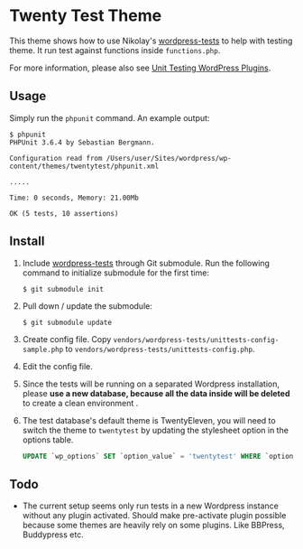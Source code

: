 # Twenty Test Theme

This theme shows how to use Nikolay's [wordpress-tests](https://github.com/nb/wordpress-tests) to help with testing theme. It run test against functions inside `functions.php`.

For more information, please also see [Unit Testing WordPress Plugins](http://stackoverflow.com/questions/9138215/unit-testing-wordpress-plugins).

## Usage

Simply run the `phpunit` command. An example output:

```
$ phpunit 
PHPUnit 3.6.4 by Sebastian Bergmann.

Configuration read from /Users/user/Sites/wordpress/wp-content/themes/twentytest/phpunit.xml

.....

Time: 0 seconds, Memory: 21.00Mb

OK (5 tests, 10 assertions)
```

## Install

1. Include [wordpress-tests](https://github.com/nb/wordpress-tests) through Git submodule. Run the following command to initialize submodule for the first time:

	```
	$ git submodule init
	```

2. Pull down / update the submodule:

	```
	$ git submodule update
	```

3. Create config file. Copy `vendors/wordpress-tests/unittests-config-sample.php` to `vendors/wordpress-tests/unittests-config.php`.
4. Edit the config file. 
5. Since the tests will be running on a separated Wordpress installation, please **use a new database, because all the data inside will be deleted** to create a clean environment .
6. The test database's default theme is TwentyEleven, you will need to switch the theme to `twentytest` by updating the stylesheet option in the options table.

	``` SQL
	UPDATE `wp_options` SET `option_value` = 'twentytest' WHERE `option_name` = 'stylesheet';
	```

## Todo

* The current setup seems only run tests in a new Wordpress instance without any plugin activated. Should make pre-activate plugin possible because some themes are heavily rely on some plugins. Like BBPress, Buddypress etc.
